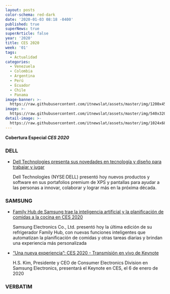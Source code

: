 ```yaml
---
layout: posts
color-schema: red-dark
date: '2020-01-03 08:18 -0400'
published: true
superNews: true
superArticle: false
year: '2020'
title: CES 2020
week: '01'
tags:
  - Actualidad
categories:
  - Venezuela
  - Colombia
  - Argentina
  - Perú
  - Ecuador
  - Chile
  - Panama
image-banner: >-
  https://raw.githubusercontent.com/itnewslat/assets/master/img/1200x450/CESBIG.jpg
image: >-
  https://raw.githubusercontent.com/itnewslat/assets/master/img/540x320/CES2020-p.jpg
detail-image: >-
  https://raw.githubusercontent.com/itnewslat/assets/master/img/1024x680/CES2020-g.jpg
---
```

**Cobertura Especial _CES 2020_**

### **DELL**

- [Dell Technologies presenta sus novedades en tecnología y diseño para trabajar y jugar](https://itnews.lat/dell-technologies-presenta-sus-novedades-en-tecnolog-a-y-dise-o-para-trabajar-y-jugar.html)

  Dell Technologies (NYSE:DELL) presentó hoy nuevos productos y software en sus portafolios premium de XPS y pantallas para ayudar a las personas a innovar, colaborar y lograr más en la próxima década.

### **SAMSUNG**

- [Family Hub de Samsung trae la inteligencia artificial y la planificación de comidas a la cocina en CES 2020](https://itnews.lat/family-hub-de-samsung-trae-la-inteligencia-artificial-y-la-planificaci-n-de-comidas-a-la-cocina-en-ces-2020.html)

  Samsung Electronics Co., Ltd. presentó hoy la última edición de su refrigerador Family Hub, con nuevas funciones inteligentes que automatizan la planificación de comidas y otras tareas diarias y brindan una experiencia más personalizada
  
- [“Una nueva experiencia”: CES 2020 - Transmisión en vivo de Keynote](https://itnews.lat/una-nueva-experiencia-ces-2020-transmisi-n-en-vivo-de-keynote.html)

  H.S. Kim, Presidente y CEO de Consumer Electronics Division en Samsung Electronics, presentará el Keynote en CES, el 6 de enero de 2020
  	
### **VERBATIM**
